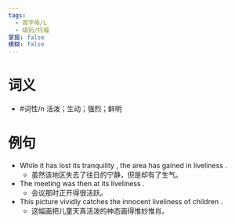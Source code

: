 ```yaml
---
tags:
  - 首字母/L
  - 级别/托福
掌握: false
模糊: false
---
```

# 词义
- #词性/n  活泼；生动；强烈；鲜明
# 例句
- While it has lost its tranquility , the area has gained in liveliness .
	- 虽然该地区失去了往日的宁静，但是却有了生气。
- The meeting was then at its liveliness .
	- 会议那时正开得很活跃。
- This picture vividly catches the innocent liveliness of children .
	- 这幅画把儿童天真活泼的神态画得惟妙惟肖。
